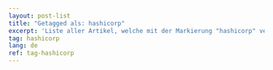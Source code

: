 ```yaml
---
layout: post-list
title: "Getagged als: hashicorp"
excerpt: 'Liste aller Artikel, welche mit der Markierung "hashicorp" versehen wurden.'  
tag: hashicorp
lang: de
ref: tag-hashicorp
---
```

